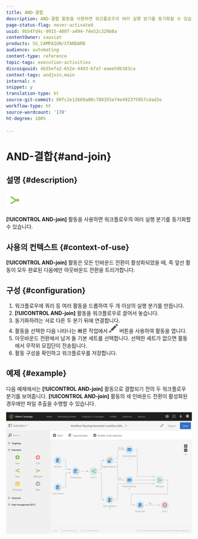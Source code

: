 ```yaml
---
title: AND-결합
description: AND-결합 활동을 사용하면 워크플로우의 여러 실행 분기를 동기화할 수 있습니다.
page-status-flag: never-activated
uuid: 9b54fd4c-9915-400f-a494-74e52c329b8a
contentOwner: sauviat
products: SG_CAMPAIGN/STANDARD
audience: automating
content-type: reference
topic-tags: execution-activities
discoiquuid: 4b55efa2-652e-4493-bfa7-eaee59b383ca
context-tags: andjoin,main
internal: n
snippet: y
translation-type: ht
source-git-commit: 00fc2e12669a00c788355ef4e492375957cdad2e
workflow-type: ht
source-wordcount: '178'
ht-degree: 100%

---
```



# AND-결합{#and-join}

## 설명 {#description}

![](assets/and_join.png)

**[!UICONTROL AND-join]** 활동을 사용하면 워크플로우의 여러 실행 분기를 동기화할 수 있습니다.

## 사용의 컨텍스트 {#context-of-use}

**[!UICONTROL AND-join]** 활동은 모든 인바운드 전환이 활성화되었을 때, 즉 앞선 활동이 모두 완료된 다음에만 아웃바운드 전환을 트리거합니다.

## 구성 {#configuration}

1. 워크플로우에 쿼리 등 여러 활동을 드롭하여 두 개 이상의 실행 분기를 만듭니다.
1. **[!UICONTROL AND-join]** 활동을 워크플로우로 끌어서 놓습니다.
1. 동기화하려는 서로 다른 두 분기 뒤에 연결합니다.
1. 활동을 선택한 다음 나타나는 빠른 작업에서 ![](assets/edit_darkgrey-24px.png) 버튼을 사용하여 활동을 엽니다.
1. 아웃바운드 전환에서 남겨 둘 기본 세트를 선택합니다. 선택한 세트가 없으면 활동에서 무작위 모집단이 전송됩니다.
1. 활동 구성을 확인하고 워크플로우를 저장합니다.

## 예제 {#example}

다음 예제에서는 **[!UICONTROL AND-join]** 활동으로 결합되기 전의 두 워크플로우 분기를 보여줍니다. **[!UICONTROL AND-join]** 활동의 세 인바운드 전환이 활성화된 경우에만 파일 추출을 수행할 수 있습니다.

![](assets/wkf_and-join_example.png)

